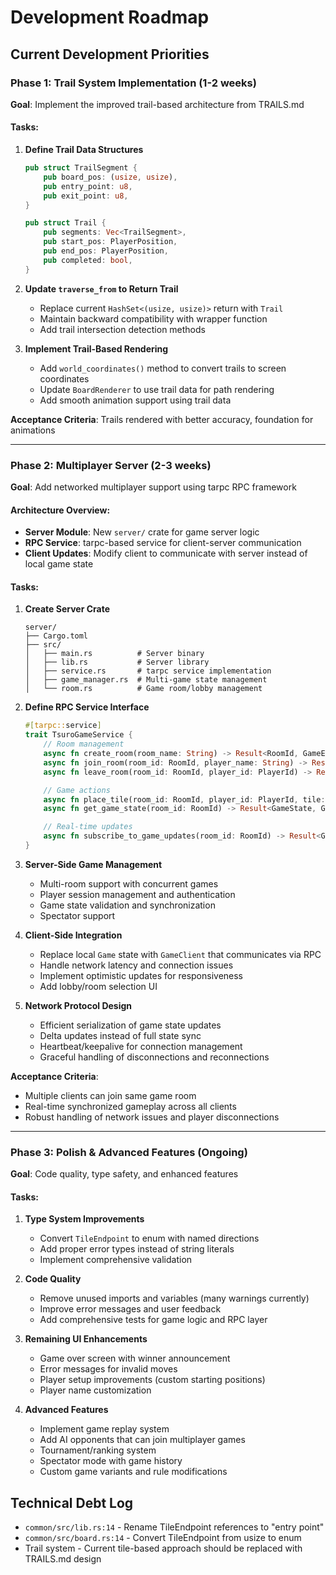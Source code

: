 # Development Roadmap

## Current Development Priorities

### **Phase 1: Trail System Implementation** (1-2 weeks)
**Goal**: Implement the improved trail-based architecture from TRAILS.md

#### Tasks:
1. **Define Trail Data Structures**
   ```rust
   pub struct TrailSegment {
       pub board_pos: (usize, usize),
       pub entry_point: u8,
       pub exit_point: u8,
   }

   pub struct Trail {
       pub segments: Vec<TrailSegment>,
       pub start_pos: PlayerPosition,
       pub end_pos: PlayerPosition,
       pub completed: bool,
   }
   ```

2. **Update `traverse_from` to Return Trail**
   - Replace current `HashSet<(usize, usize)>` return with `Trail`
   - Maintain backward compatibility with wrapper function
   - Add trail intersection detection methods

3. **Implement Trail-Based Rendering**
   - Add `world_coordinates()` method to convert trails to screen coordinates
   - Update `BoardRenderer` to use trail data for path rendering
   - Add smooth animation support using trail data

**Acceptance Criteria**: Trails rendered with better accuracy, foundation for animations

---

### **Phase 2: Multiplayer Server** (2-3 weeks)
**Goal**: Add networked multiplayer support using tarpc RPC framework

#### Architecture Overview:
- **Server Module**: New `server/` crate for game server logic
- **RPC Service**: tarpc-based service for client-server communication
- **Client Updates**: Modify client to communicate with server instead of local game state

#### Tasks:
1. **Create Server Crate**
   ```
   server/
   ├── Cargo.toml
   ├── src/
   │   ├── main.rs          # Server binary
   │   ├── lib.rs           # Server library
   │   ├── service.rs       # tarpc service implementation
   │   ├── game_manager.rs  # Multi-game state management
   │   └── room.rs          # Game room/lobby management
   ```

2. **Define RPC Service Interface**
   ```rust
   #[tarpc::service]
   trait TsuroGameService {
       // Room management
       async fn create_room(room_name: String) -> Result<RoomId, GameError>;
       async fn join_room(room_id: RoomId, player_name: String) -> Result<PlayerId, GameError>;
       async fn leave_room(room_id: RoomId, player_id: PlayerId) -> Result<(), GameError>;

       // Game actions
       async fn place_tile(room_id: RoomId, player_id: PlayerId, tile: Tile, cell: CellCoord) -> Result<GameState, GameError>;
       async fn get_game_state(room_id: RoomId) -> Result<GameState, GameError>;

       // Real-time updates
       async fn subscribe_to_game_updates(room_id: RoomId) -> Result<GameUpdateStream, GameError>;
   }
   ```

3. **Server-Side Game Management**
   - Multi-room support with concurrent games
   - Player session management and authentication
   - Game state validation and synchronization
   - Spectator support

4. **Client-Side Integration**
   - Replace local `Game` state with `GameClient` that communicates via RPC
   - Handle network latency and connection issues
   - Implement optimistic updates for responsiveness
   - Add lobby/room selection UI

5. **Network Protocol Design**
   - Efficient serialization of game state updates
   - Delta updates instead of full state sync
   - Heartbeat/keepalive for connection management
   - Graceful handling of disconnections and reconnections

**Acceptance Criteria**:
- Multiple clients can join same game room
- Real-time synchronized gameplay across all clients
- Robust handling of network issues and player disconnections

---

### **Phase 3: Polish & Advanced Features** (Ongoing)
**Goal**: Code quality, type safety, and enhanced features

#### Tasks:
1. **Type System Improvements**
   - Convert `TileEndpoint` to enum with named directions
   - Add proper error types instead of string literals
   - Implement comprehensive validation

2. **Code Quality**
   - Remove unused imports and variables (many warnings currently)
   - Improve error messages and user feedback
   - Add comprehensive tests for game logic and RPC layer

3. **Remaining UI Enhancements**
   - Game over screen with winner announcement
   - Error messages for invalid moves
   - Player setup improvements (custom starting positions)
   - Player name customization

4. **Advanced Features**
   - Implement game replay system
   - Add AI opponents that can join multiplayer games
   - Tournament/ranking system
   - Spectator mode with game history
   - Custom game variants and rule modifications


## Technical Debt Log

- `common/src/lib.rs:14` - Rename TileEndpoint references to "entry point"
- `common/src/board.rs:14` - Convert TileEndpoint from usize to enum
- Trail system - Current tile-based approach should be replaced with TRAILS.md design
